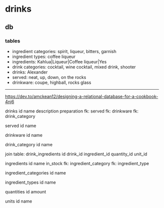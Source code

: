 # drinks

## db

### tables

* ingredient categories: spirit, liqueur, bitters, garnish
* ingredient types: coffee liqueur
* ingredients: Kahlua|Liqueur|Coffee liqueur|Yes
* drink categories: cocktail, wine cocktail, mixed drink, shooter
* drinks: Alexander
* served: neat, up, down, on the rocks
* drinkware: coupe, highball, rocks glass

----

https://dev.to/amckean12/designing-a-relational-database-for-a-cookbook-4nj6

drinks
id
name
description
preparation
fk: served
fk: drinkware
fk: drink_category

served
id
name

drinkware
id
name

drink_category
id
name

join table: drink_ingredients
id
drink_id
ingredient_id
quantity_id
unit_id

ingredients
id
name
in_stock
fk: ingredient_category
fk: ingredient_type

ingredient_categories
id
name

ingredient_types
id
name

quantities
id
amount

units
id
name
